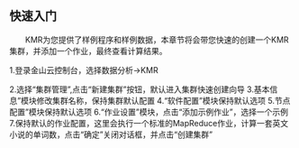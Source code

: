 ## 快速入门

　　KMR为您提供了样例程序和样例数据，本章节将会带您快速的创建一个KMR集群，并添加一个作业，最终查看计算结果。
  
1.登录金山云控制台，选择数据分析->KMR

2.选择“集群管理”,点击“新建集群”按钮，默认进入集群快速创建向导
3.基本信息”模块修改集群名称，保持集群默认配置
4.“软件配置”模块保持默认选项
5.节点配置”模块保持默认选项
6.“作业设置”模块，点击“添加示例作业”，选择一个示例 
7.保持默认的作业配置，这里会执行一个标准的MapReduce作业，计算一套英文小说的单词数，点击“确定”关闭对话框，并点击“创建集群”
